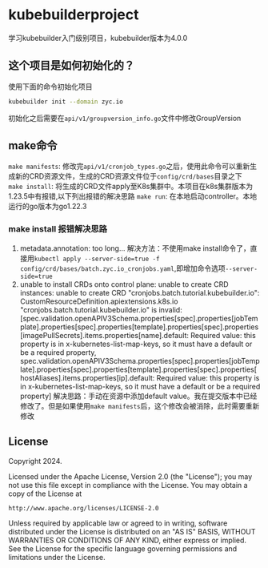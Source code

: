 # kubebuilderproject
学习kubebuilder入门级别项目，kubebuilder版本为4.0.0

## 这个项目是如何初始化的？
使用下面的命令初始化项目
```bash
kubebuilder init --domain zyc.io
```
初始化之后需要在`api/v1/groupversion_info.go`文件中修改GroupVersion


## make命令
`make manifests`: 修改完`api/v1/cronjob_types.go`之后，使用此命令可以重新生成新的CRD资源文件，生成的CRD资源文件位于`config/crd/bases`目录之下  
`make install`: 将生成的CRD文件apply至K8s集群中。本项目在k8s集群版本为1.23.5中有报错,以下列出报错的解决思路
`make run`: 在本地启动controller。本地运行的go版本为go1.22.3

### make install 报错解决思路
1. metadata.annotation: too long...
解决方法：不使用make install命令了，直接用`kubectl apply --server-side=true -f config/crd/bases/batch.zyc.io_cronjobs.yaml`,即增加命令选项`--server-side=true`
2. unable to install CRDs onto control plane: unable to create CRD instances: unable to create CRD "cronjobs.batch.tutorial.kubebuilder.io": CustomResourceDefinition.apiextensions.k8s.io "cronjobs.batch.tutorial.kubebuilder.io" is invalid: [spec.validation.openAPIV3Schema.properties[spec].properties[jobTemplate].properties[spec].properties[template].properties[spec].properties[imagePullSecrets].items.properties[name].default: Required value: this property is in x-kubernetes-list-map-keys, so it must have a default or be a required property, spec.validation.openAPIV3Schema.properties[spec].properties[jobTemplate].properties[spec].properties[template].properties[spec].properties[hostAliases].items.properties[ip].default: Required value: this property is in x-kubernetes-list-map-keys, so it must have a default or be a required property]
解决思路：手动在资源中添加default value。我在提交版本中已经修改了。但是如果使用`make manifests`后，这个修改会被消除，此时需要重新修改



## License

Copyright 2024.

Licensed under the Apache License, Version 2.0 (the "License");
you may not use this file except in compliance with the License.
You may obtain a copy of the License at

    http://www.apache.org/licenses/LICENSE-2.0

Unless required by applicable law or agreed to in writing, software
distributed under the License is distributed on an "AS IS" BASIS,
WITHOUT WARRANTIES OR CONDITIONS OF ANY KIND, either express or implied.
See the License for the specific language governing permissions and
limitations under the License.

